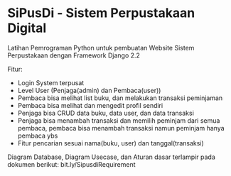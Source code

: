 # SiPusDi - Sistem Perpustakaan Digital

Latihan Pemrograman Python untuk pembuatan Website Sistem Perpustakaan dengan Framework Django 2.2

Fitur:<br><ul>
  <li>Login System terpusat</li>
  <li>Level User (Penjaga(admin) dan Pembaca(user)) </li>
  <li>Pembaca bisa melihat list buku, dan melakukan transaksi peminjaman</li>
  <li>Pembaca bisa melihat dan mengedit profil sendiri</li>
  <li>Penjaga bisa CRUD data buku, data user, dan data transaksi</li>
  <li>Penjaga bisa menambah transaksi dan memilih peminjam dari semua pembaca, pembaca bisa menambah transaksi namun peminjam hanya pembaca ybs</li>
  <li>Fitur pencarian sesuai nama(buku, user) dan tanggal(transaksi)</li>  
</ul>


Diagram Database, Diagram Usecase, dan Aturan dasar terlampir pada dokumen berikut: bit.ly/SipusdiRequirement
